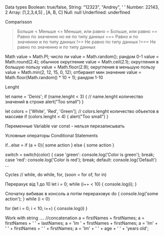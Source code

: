 Data types
Boolean: true/false,
String: "12323", "Andrey", ' '
Number: 22143, 2
Array: [1,2,3,4,5] , [А, B, C]
Null: null
Underfined: underfined


Comparisson
> Больше
< Меньше
<= Меньше, или равно
>= Больше, или равно
== Равно по значенню но не по типу данных
=== Равно и по значенню и по типу данных
!== Не равно по типу данных
!=== Не равно по значенню и по типу данных

Math
value = Math.PI;     число пи
value = Math.random();     рандом 0-1
value = Math.round(2.4);    обычное округление
value = Math.ceil(2.1);   округления в большую пользу
value = Math.floor(2.9);    округления в меньшую пользу
value = Math.min(2, 12, 15, 0, 12);    отбиракет мин значение
value = Math.floor(Math.random() * 10 + 1);    рандом 1-10


Lenght

let name = 'Denis';
if (name.lenght < 3) {       // name.lenght количество значений в строке
alert("Too small") 
}

let colors = ['White', 'Red', 'Green']; // colors.lenght количество объектов в массиве
if (colors.lenght < 4) {
alert("Too small")
}



Переменные Variable
var 
const - нельзя перезаписывать


Условные операторы Conditional Statements

if...else  =
if (a = 0){
   some action
} else {
 some action
}

switch =
switch(color) {
  case 'green':
     console.log('Color is green');
     break;
  case 'red':
     console.log('Color is red');
     break;
  default:
     console.log('Default')
...

Cycles
//     while,   do while,   for,  (soon = for of, for in)

Перерахує від 1 до 10
let i = 0;
while (i++ < 10) {
console.log(i);
}

Cпочатку вибиває в консоль а потім перераховує
do {
console.log('some action');
} while (i < 0)

for (let i = 0; i < 10; i++) {
console.log(i)
}


Work with string
.... //concatenation
a = firstNames + firstNames;
a = firstNames + ' ' + lastNames;
a = 'Im ' + firstNames + firstNames;
a = 'Im' + ' ' + firstNames + ' ' + firstNames;
a = 'Im' + ' ' + age + ' ' + 'years old';

